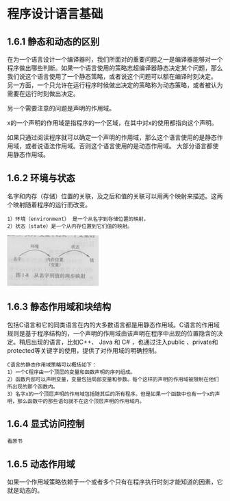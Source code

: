 # 程序设计语言基础

## 1.6.1 静态和动态的区别
在为一个语言设计一个编译器时，我们所面对的重要问题之一是编译器能够对一个程序做出哪些判断。如果一个语言使用的策略志超编译器静态决定某个问题，那么我们说这个语言使用了一个静态策略，或者说这个问题可以额在编译时刻决定。 另一方面，一个只允许在运行程序时候做出决定的策略称为动态策略，或者被认为需要在运行时刻做出决定。

另一个需要注意的问题是声明的作用域。

x的一个声明的作用域是指程序的一个区域，在其中对x的使用都指向这个声明。

如果只通过阅读程序就可以确定一个声明的作用域，那么这个语言使用的是静态作用域，或者说语法作用域。否则这个语言使用的是动态作用域。 大部分语言都使用静态作用域。

## 1.6.2 环境与状态

名字和内存（存储）位置的关联，及之后和值的关联可以用两个映射来描述。这两个映射随着程序的运行而改变。

    1）环境（environment） 是一个从名字到存储位置的映射。
    2）状态（state）是一个从内存位置到它们值的映射。

![](1-8.png )

## 1.6.3 静态作用域和块结构

包括C语言和它的同类语言在内的大多数语言都是用静态作用域。C语言的作用域规则是基于程序结构的，一个声明的作用域由该声明在程序中出现的位置隐含的决定。稍后出现的语言，比如C++、 Java 和 C# ，也通过注入public 、private和protected等关键字的使用，提供了对作用域的明确控制。

    C语言的静态作用域策略可以概括如下：
    1）一个C程序由一个顶层的变量和函数声明的序列组成。
    2）函数内部可以声明变量，变量包括局部变量和参数。每个这样的声明的作用域被限制在他们所出现的那个函数内。
    3）名字x的一个顶层声明的作用域包括随其后的所有程序。但是如果一个函数中也有一个x的声明，那么函数中的那些语句就不在这个顶层声明的作用域内。

## 1.6.4 显式访问控制
    看原书

## 1.6.5 动态作用域
如果一个作用域策略依赖于一个或者多个只有在程序执行时刻才能知道的因素，它就是动态的。

